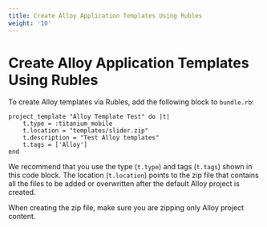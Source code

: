 ```yaml
---
title: Create Alloy Application Templates Using Rubles
weight: '10'
---
```


# Create Alloy Application Templates Using Rubles

To create Alloy templates via Rubles, add the following block to `bundle.rb`:

```
project_template "Alloy Template Test" do |t|
    t.type = :titanium_mobile
    t.location = "templates/slider.zip"
    t.description = "Test Alloy templates"
    t.tags = ['Alloy']
end
```

We recommend that you use the type (`t.type`) and tags (`t.tags`) shown in this code block. The location (`t.location`) points to the zip file that contains all the files to be added or overwritten after the default Alloy project is created.

When creating the zip file, make sure you are zipping only Alloy project content.
